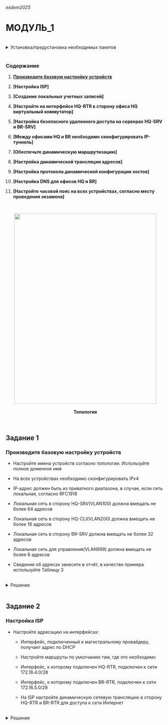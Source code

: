 *exdem2025*
###
# МОДУЛЬ_1

<br/>

<details>
<summary>Установка/предустановка необходимых пакетов</summary>

 1.Нужно поставить галочку в "Система управления NetworkManager" в категории "Система управления сетевыми интерфейсами" для работы с утилитой "nmcli"
 <p align="center">
  <img width="1080" height="720" src="https://github.com/HatKodGor/exdem2025/blob/main/2.png"
<p\>
<p align="center"><strong>NM</strong></p>

2. В ALT Linux Server/JeOS(если необходимо и будет возможность устанавливать пакеты)
  -  apt-get update - обновление репозиториев пакетов
  -  apt-get install nano - текстовый редактор
  -  apt-get install NetworkManager-tui NetworkManager-cli - работа с сетевыми интерфейсами

<br/>


</details>

<br/>

### Содержание

1. **[Произведите базовую настройку устройств](https://github.com/HatKodGor/exdem2025/blob/main/README.md#%D0%BF%D1%80%D0%BE%D0%B8%D0%B7%D0%B2%D0%B5%D0%B4%D0%B8%D1%82%D0%B5-%D0%B1%D0%B0%D0%B7%D0%BE%D0%B2%D1%83%D1%8E-%D0%BD%D0%B0%D1%81%D1%82%D1%80%D0%BE%D0%B9%D0%BA%D1%83-%D1%83%D1%81%D1%82%D1%80%D0%BE%D0%B9%D1%81%D1%82%D0%B2)**

2. **[Настройка ISP]**
  
3. **[Создание локальных учетных записей]**
  
4. **[Настройте на интерфейсе HQ-RTR в сторону офиса HQ виртуальный коммутатор]**
   
5. **[Настройка безопасного удаленного доступа на серверах HQ-SRV и BR-SRV]**
  
6. **[Между офисами HQ и BR необходимо сконфигурировать IP-туннель]**

7. **[Обеспечьте динамическую маршрутизацию]**

8. **[Настройка динамической трансляции адресов]**

9. **[Настройка протокола динамической конфигурации хостов]**

10. **[Настройка DNS для офисов HQ и BR]**

11. **[Настройте часовой пояс на всех устройствах, согласно месту проведения экзамена]**

<br/>

<p align="center">
  <img width="450" height="600" src="https://github.com/user-attachments/assets/8ee209f5-6fed-4f03-bbe3-e202155957b3"
<p\>
<p align="center"><strong>Топология</strong></p>

<br/>

## Задание 1

### Произведите базовую настройку устройств

- Настройте имена устройств согласно топологии. Используйте полное доменное имя

- На всех устройствах необходимо сконфигурировать IPv4

- IP-адрес должен быть из приватного диапазона, в случае, если сеть локальная, согласно RFC1918

- Локальная сеть в сторону HQ-SRV(VLAN100) должна вмещать не более 64 адресов

- Локальная сеть в сторону HQ-CLI(VLAN200) должна вмещать не более 16 адресов

- Локальная сеть в сторону BR-SRV должна вмещать не более 32 адресов

- Локальная сеть для управления(VLAN999) должна вмещать не более 8 адресов

- Сведения об адресах занесите в отчёт, в качестве примера используйте Таблицу 3

<br/>

<details>
<summary>Решение</summary>
<br/>

**Полное доменное имя можно посмотреть в таблице для [Задания 10](https://github.com/damh66/demo2025/tree/main/module1#%D0%B7%D0%B0%D0%B4%D0%B0%D0%BD%D0%B8%D0%B5-10)**

<br/>

#### Настройка имен устройств на ALT Linux
```yml
hostnamectl set-hostname <FQDN>; exec bash
```
> FQDN (Fully Qualified Domain Name) - полное доменное имя
> 
> `exec bash` - обновление оболочки

<br/>

#### Настройка имен устройств на EcoRouter

Переходим в режим конфигурации и прописываем следующее:
```yml
hostname <name>
```
> `<name>` - желаемое имя устройства

<br/>

<table align="center">
  <tr>
    <td align="center">Сеть</td>
    <td align="center">Адрес подсети</td>
    <td align="center">Пул-адресов</td>
  </tr>
  <tr>
    <td align="center">SRV-Net (VLAN 100)</td>
    <td align="center">192.168.0.0/26</td>
    <td align="center">192.168.0.1 - 192.168.0.62</td>
  </tr>
  <tr>
    <td align="center">CLI-Net (VLAN 200)</td>
    <td align="center">192.168.1.0/28</td>
    <td align="center">192.168.1.65 - 192.168.1.78</td>
  </tr>
  <tr>
    <td align="center">BR-Net</td>
    <td align="center">192.168.2.0/27</td>
    <td align="center">192.168.2.1 - 192.168.2.30</td>
  </tr>
  <tr>
    <td align="center">MGMT (VLAN 999)</td>
    <td align="center">192.168.99.0/29</td>
    <td align="center">192.168.99.1 - 192.168.99.6</td>
  </tr>
  <tr>
    <td align="center">ISP-HQ</td>
    <td align="center">172.16.4.0/28</td>
    <td align="center">172.16.4.1 - 172.16.4.14</td>
  </tr>
  <tr>
    <td align="center">ISP-BR</td>
    <td align="center">172.16.5.0/28</td>
    <td align="center">172.16.5.1 - 172.16.5.14</td>
  </tr>
</table>
<p align="center"><strong>Таблица подсетей</strong></p>

<br/>

- **Пример таблицы адресации:**

  | Имя Устройства | IPv4                    | Интерфейс      | NIC     | Шлюз        |
  |----------------|-------------------------|----------------|---------|-------------|
  | ISP            | NAT (inet)              | ens33          | Internet|             |
  |                | 172.16.4.14/28          | ens34          | ISP_HQ  |             |
  |                | 172.16.5.14/28          | ens35          | ISP_BR  |             |
  |________________|_________________________|________________|_________|_____________|
  | HQ-RTR         | 172.16.4.1/28           | toISP(ge0)     | ISP_HQ  | 172.16.4.14 |
  |                | 192.168.0.81/29         | vl999          |         |             |
  |                | 192.168.0.62/26         | vl100(ge1)     |         |             |
  |                | 192.168.1.78/28         | vl200(ge1)     | HQ_NET  |             |
  |                | 172.16.0.1/30           | GRE            | TUN     |             |
  |________________|_________________________|________________|_________|_____________|
  | HQ-SRV         | 192.168.0.2/26          | ens34.100@ens34| SRV_NET | 192.168.0.62|
  |________________|_________________________|________________|_________|_____________|
  | HQ-CLI         | 192.168.1.65/28 (DHCP)  | ens34.200@ens34| CLI_NET | 192.168.1.78|
  |________________|_________________________|________________|_________|_____________|
  | BR-RTR         | 172.16.5.1/28           | toISP(ge0)     | ISP_BR  | 172.16.5.14 |
  |                | 192.168.2.1/27          | toBRS_RV(ge1)  | BR_NET  |             |
  |                | 172.16.0.2/30           | GRE            | TUN     |             |
  |________________|_________________________|________________|_________|_____________|
  | BR-SRV         | 192.168.2.2/27          | ens34          | BR_NET  | 192.168.2.1 |

> Адресация для **ISP** взята из следующего задания

<br/>

#### Наcтройка IP-адресации на **HQ-SRV**, **BR-SRV**, **HQ-CLI** (настройка IP-адресации на **ISP** проводится в [следующем задании](https://github.com/damh66/demo2025/tree/main/module1#%D0%B7%D0%B0%D0%B4%D0%B0%D0%BD%D0%B8%D0%B5-2))

Приводим файлы **`options`**, **`ipv4address`**, **`ipv4route`** в директории **`/etc/net/ifaces/*имя интерфейса*/`** к следующему виду (в примере **HQ-SRV**):
```yml
BOOTPROTO=static
TYPE=eth
NM_CONTROLLED=no
DISABLED=no
CONFIG_IPV4=yes
```
> **`options`**

```yml
192.168.*.*/*
```
> **'ipv4address'**

```yml
default via 192.168.*.*/*
```
> **'ipv4route'**


<br/>

#### Настройка IP-адресации на EcoRouter

Настраиваем интерфейс на **HQ-RTR**, который смотрит в сторону **ISP**:

- Создаем логический интерфейс:
```yml
interface toISP
  ip address 172.16.4.2/28
```

- Настраиваем физический порт:
```yml
port ge0
  service-instance ge0/toISP
    encapsulation untagged
```

- Объединеняем порт с интерфейсом:
```yml
interface toISP
  connect port ge0 service-instance ge0/toISP
```

<br/>

Настраиваем интерфейсы на **HQ-RTR**, которые смотрят в сторону **HQ-SRV** и **HQ-CLI** (с разделением на VLAN):

- Создаем два интерфейса:
```yml
interface vl.100
  description "to hq-srv"
  ip address 192.168.0.62/26
!
interface vl.200
  description "to hq-cli"
  ip address 192.168.1.78/28
```

- Настраиваем порт:
```yml
port ge1
  service-instance vl.100
    encapsulation dot1q 100
    rewrite pop 1
  service-instance vl.200
    encapsulation dot1q 200
    rewrite pop 1
```

- Объединяем порт с интерфейсами:
```yml
interface vl.100
  connect port ge1 service-instance vl.100
!
interface vl.200
  connect port ge1 service-instance vl.200
```

<br/>

#### Адресация на BR-RTR (без разделения на VLAN) настраивается аналогично примеру выше в сторону ISP

<br/>

#### Добавление маршрута по умолчанию в EcoRouter (HQ-RTR; BR-RTR)

Прописываем следующее:
```yml
ip route 0.0.0.0/0 172.16.4.14 - HQ-RTR
ip route 0.0.0.0/0 172.16.5.14 - BR-RTR
```

</details>

<br/>


## Задание 2

### Настройка ISP

- Настройте адресацию на интерфейсах:

  - Интерфейс, подключенный к магистральному провайдеру, получает адрес по DHCP

  - Настройте маршруты по умолчанию там, где это необходимо

  - Интерфейс, к которому подключен HQ-RTR, подключен к сети 172.16.4.0/28

  - Интерфейс, к которому подключен BR-RTR, подключен к сети 172.16.5.0/28

  - На ISP настройте динамическую сетевую трансляцию в сторону HQ-RTR и BR-RTR для доступа к сети Интернет

<br/>

<details>
<summary>Решение</summary>
<br/>

#### Настройка интерфейса, который получает IP-адрес по DHCP
При первом входе в систему должно быть уже предустановлено, на всякий:
<details>
Файл **`options`** (в директории интерфейса) приводим к следующему виду:
 
```yml
BOOTPROTO=dhcp
TYPE=eth
DISABLED=no
CONFIG_IPV4=yes
```
> **`BOOTPROTO=dhcp`** - заменили статический способ настройки адреса на динамическое получение

</details>

<br/>

#### Настройка маршрута по умолчанию

Прописываем шлюз по умолчанию:
```yml
default via *адрес шлюза*
```
>**ipv4route**

<br/>

#### Настройка интерфейсов, смотрящих в сторону HQ-RTR и BR-RTR происходит аналогично настройке в [Задании 1](https://github.com/damh66/demo2025/tree/main/module1#%D0%B7%D0%B0%D0%B4%D0%B0%D0%BD%D0%B8%D0%B5-1)

<br/>

#### Включение маршрутизации

В файле **`/etc/net/sysctl.conf`** изменяем строку:
```yml
net.ipv4.ip_forward = 1
```

<br/>

Изменения в файле **`sysctl.conf`** применяем следующей командой:
```yml
sysctl -p /etc/sysctl.conf
```

</details>

<br/>
